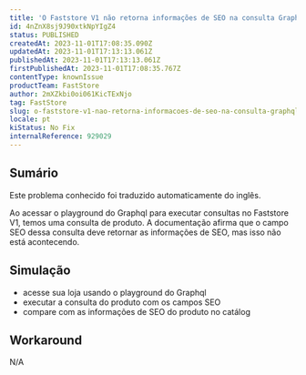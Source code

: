 ```yaml
---
title: 'O Faststore V1 não retorna informações de SEO na consulta Graphql'
id: 4nZnX8sj9J90xtkNpYIgZ4
status: PUBLISHED
createdAt: 2023-11-01T17:08:35.090Z
updatedAt: 2023-11-01T17:13:13.061Z
publishedAt: 2023-11-01T17:13:13.061Z
firstPublishedAt: 2023-11-01T17:08:35.767Z
contentType: knownIssue
productTeam: FastStore
author: 2mXZkbi0oi061KicTExNjo
tag: FastStore
slug: o-faststore-v1-nao-retorna-informacoes-de-seo-na-consulta-graphql
locale: pt
kiStatus: No Fix
internalReference: 929029
---
```


## Sumário

<div class="alert alert-info">
  <p>Este problema conhecido foi traduzido automaticamente do inglês.</p>
</div>


Ao acessar o playground do Graphql para executar consultas no Faststore V1, temos uma consulta de produto. A documentação afirma que o campo SEO dessa consulta deve retornar as informações de SEO, mas isso não está acontecendo.

## Simulação



- acesse sua loja usando o playground do Graphql
- executar a consulta do produto com os campos SEO
- compare com as informações de SEO do produto no catálog

## Workaround


N/A





